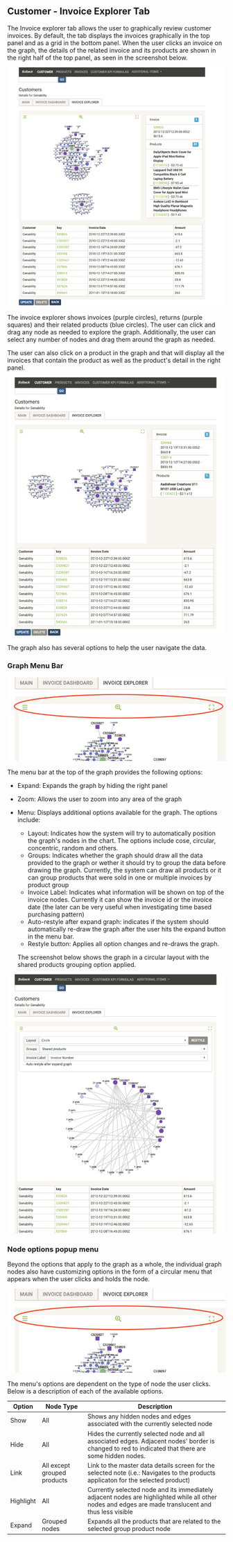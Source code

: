 ## Customer - Invoice Explorer Tab

The Invoice explorer tab allows the user to graphically review customer invoices. By default, the tab displays the invoices graphically in the top panel and as a grid in the bottom panel. When the user clicks an invoice on the graph, the details of the related invoice and its products are shown in the right half of the top panel, as seen in the screenshot below.

![Invoice Explorer with Invoice selected](/Documentation/images/InvoiceExplorerInvoiceView.png)

The invoice explorer shows invoices (purple circles), returns (purple squares) and their related products (blue circles). The user can click and drag any node as needed to explore the graph. Additionally, the user can select any number of nodes and drag them around the graph as needed.


The user can also click on a product in the graph and that will display all the invoices that contain the product as well as the product's detail in the right panel.

![Invoice Explorer with product selected](/Documentation/images/InvoiceExplorerProductView.png)

The graph also has several options to help the user navigate the data.

### Graph Menu Bar

![Invoice Explorer Graph Menu Bar](/Documentation/images/InvoiceExplorerGraphMenuBar.png)

The menu bar at the top of the graph provides the following options:

- Expand: Expands the graph by hiding the right panel
- Zoom: Allows the user to zoom into any area of the graph
- Menu: Displays additional options available for the graph. The options include:
  - Layout: Indicates how the system will try to automatically position the graph's nodes in the chart. The options include cose, circular, concentric, random and others.
  - Groups: Indicates whether the graph should draw all the data provided to the graph or wether it should try to group the data before drawing the graph. Currently, the system can draw all products or it can group products that were sold in one or multiple invoices by product group
  - Invoice Label: Indicates what information will be shown on top of the invoice nodes. Currently it can show the invoice id or the invoice date (the later can be very useful when investigating time based purchasing pattern)
  - Auto-restyle after expand graph: indicates if the system should automatically re-draw the graph after the user hits the expand button in the menu bar.
  - Restyle button: Applies all option changes and re-draws the graph.

  The screenshot below shows the graph in a circular layout with the shared products grouping option applied.

![Invoice Explorer grouped and using circle layout](/Documentation/images/InvoiceExplorerOpenMenuCircle.png)

### Node options popup menu

Beyond the options that apply to the graph as a whole, the individual graph nodes also have customizing options in the form of a circular menu that appears when the user clicks and holds the node.

![Menu Bar](/Documentation/images/InvoiceExplorerGraphMenuBar.png)

The menu's options are dependent on the type of node the user clicks. Below is a description of each of the available options.


Option  |Node Type   |Description   |
--|---|---
Show  | All  |Shows any hidden nodes and edges associated with the currently selected node
Hide  | All |Hides the currently selected node and all associated edges. Adjacent nodes' border is changed to red to indicated that there are some hidden nodes.
Link  | All except grouped products  |Link to the master data details screen for the selected note (i.e.: Navigates to the products applicaton for the selected product)
Highlight  |  All |Currently selected node and its immediately adjacent nodes are highlighted while all other nodes and edges are made translucent and thus less visible
Expand  | Grouped nodes  | Expands all the products that are related to the selected group product node
